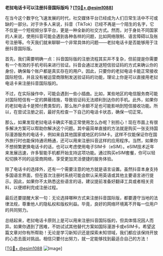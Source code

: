 **老挝电话卡可以注册抖音国际版吗？[[TG💪+ @esim1088](https://t.me/s/esim1088)]**

在当今这个数字化飞速发展的时代，社交媒体平台已经成为人们日常生活中不可或缺的一部分。对于许多人来说，抖音（TikTok）已经不再是一个陌生的名字，它不仅是一个短视频分享平台，更是一种全新的社交方式。然而，对于身处不同国家的人来说，使用抖音可能会遇到各种各样的问题，比如网络限制、语言障碍以及账号注册等。今天我们就来聊聊一个非常具体的问题——老挝电话卡是否能够用于注册抖音国际版。

首先，我们需要明确一点：抖音国际版的注册流程其实并不复杂，但前提是你需要有一个有效的手机号码来进行验证。抖音会通过发送短信验证码的方式来确认你的身份，确保每个账户都是真实存在的用户。因此，只要你的老挝电话卡能正常接收国际短信，并且没有被运营商限制发送验证码的功能，理论上你是可以直接用老挝电话卡来注册抖音国际版的。

不过，在实际操作中，可能会遇到一些小插曲。比如，某些地区的电信服务商可能对国际短信有一定的屏蔽措施，导致验证码无法顺利到达你的手机。此外，如果你的老挝电话卡是预付费类型的，那么账户余额不足也可能影响到短信接收功能。所以，在尝试注册之前，最好先检查一下自己的电话卡状态，确保一切正常。

那么，如果发现老挝电话卡确实不能正常使用怎么办呢？别担心！现在市面上有很多解决方案可以帮助你解决这个问题。其中最简单直接的方法就是购买一张支持国际漫游服务的电话卡，例如来自其他国家或地区的SIM卡。这样不仅能保证你在国外旅行时也能保持通讯畅通，还可以用来注册抖音这样的应用程序。当然，如果你不想频繁更换电话卡的话，也可以考虑使用电子SIM卡（eSIM）。eSIM技术近年来发展迅速，许多智能手机都开始支持这项功能。通过购买eSIM套餐，你可以轻松切换不同的运营商网络，享受更加灵活便捷的服务体验。

除了电话卡的选择外，还有一个需要注意的地方就是语言设置。虽然抖音本身支持多国语言界面，但在首次注册时系统可能会默认采用英语或其他主要语言进行提示。因此，如果你不太熟悉这些语言的话，建议提前准备好翻译工具或者相关资料，以便顺利完成注册过程。

最后还要提醒大家一句：无论选择哪种方式来注册抖音国际版，都要遵守当地的法律法规，尊重他人的隐私权和版权利益。毕竟，良好的网络环境离不开每一位用户的共同努力。

总结起来，老挝电话卡原则上是可以用来注册抖音国际版的，但具体情况因人而异。如果你遇到了困难，不妨试试其他替代方案如国际漫游卡或eSIM卡。希望这篇文章对你有所帮助！无论是学习新知识还是探索未知领域，我们都应该保持开放的心态去面对挑战。相信只要付出努力，就一定能够找到最适合自己的方法！

[[TG💪+ @esim1088](https://t.me/s/esim1088) ![Image](https://i.postimg.cc/4NQfJmqS/Snipaste-2025-05-13-00-14-12.png)]